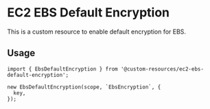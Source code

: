 # EC2 EBS Default Encryption

This is a custom resource to enable default encryption for EBS.

## Usage

    import { EbsDefaultEncryption } from '@custom-resources/ec2-ebs-default-encryption';

    new EbsDefaultEncryption(scope, `EbsEncryption`, {
      key,
    });

